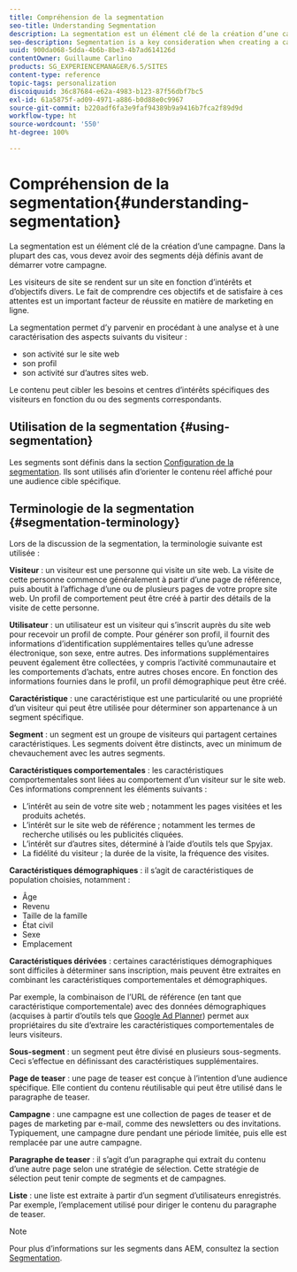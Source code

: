 ```yaml
---
title: Compréhension de la segmentation
seo-title: Understanding Segmentation
description: La segmentation est un élément clé de la création d’une campagne
seo-description: Segmentation is a key consideration when creating a campaign
uuid: 900da068-5dda-4b6b-8be3-4b7ad614126d
contentOwner: Guillaume Carlino
products: SG_EXPERIENCEMANAGER/6.5/SITES
content-type: reference
topic-tags: personalization
discoiquuid: 36c87684-e62a-4983-b123-87f56dbf7bc5
exl-id: 61a5875f-ad09-4971-a886-b0d88e0c9967
source-git-commit: b220adf6fa3e9faf94389b9a9416b7fca2f89d9d
workflow-type: ht
source-wordcount: '550'
ht-degree: 100%

---
```


# Compréhension de la segmentation{#understanding-segmentation}

La segmentation est un élément clé de la création d’une campagne. Dans la plupart des cas, vous devez avoir des segments déjà définis avant de démarrer votre campagne.

Les visiteurs de site se rendent sur un site en fonction d’intérêts et d’objectifs divers. Le fait de comprendre ces objectifs et de satisfaire à ces attentes est un important facteur de réussite en matière de marketing en ligne.

La segmentation permet d’y parvenir en procédant à une analyse et à une caractérisation des aspects suivants du visiteur :

* son activité sur le site web
* son profil
* son activité sur d’autres sites web.

Le contenu peut cibler les besoins et centres d’intérêts spécifiques des visiteurs en fonction du ou des segments correspondants.

## Utilisation de la segmentation {#using-segmentation}

Les segments sont définis dans la section [Configuration de la segmentation](/help/sites-administering/campaign-segmentation.md). Ils sont utilisés afin d’orienter le contenu réel affiché pour une audience cible spécifique.

## Terminologie de la segmentation {#segmentation-terminology}

Lors de la discussion de la segmentation, la terminologie suivante est utilisée :

**Visiteur** : un visiteur est une personne qui visite un site web. La visite de cette personne commence généralement à partir d’une page de référence, puis aboutit à l’affichage d’une ou de plusieurs pages de votre propre site web. Un profil de comportement peut être créé à partir des détails de la visite de cette personne.

**Utilisateur** : un utilisateur est un visiteur qui s’inscrit auprès du site web pour recevoir un profil de compte. Pour générer son profil, il fournit des informations d’identification supplémentaires telles qu’une adresse électronique, son sexe, entre autres. Des informations supplémentaires peuvent également être collectées, y compris l’activité communautaire et les comportements d’achats, entre autres choses encore. En fonction des informations fournies dans le profil, un profil démographique peut être créé.

**Caractéristique** : une caractéristique est une particularité ou une propriété d’un visiteur qui peut être utilisée pour déterminer son appartenance à un segment spécifique.

**Segment** : un segment est un groupe de visiteurs qui partagent certaines caractéristiques. Les segments doivent être distincts, avec un minimum de chevauchement avec les autres segments.

**Caractéristiques comportementales** : les caractéristiques comportementales sont liées au comportement d’un visiteur sur le site web. Ces informations comprennent les éléments suivants :

* L’intérêt au sein de votre site web ; notamment les pages visitées et les produits achetés.
* L’intérêt sur le site web de référence ; notamment les termes de recherche utilisés ou les publicités cliquées.
* L’intérêt sur d’autres sites, déterminé à l’aide d’outils tels que Spyjax.
* La fidélité du visiteur ; la durée de la visite, la fréquence des visites.

**Caractéristiques démographiques** : il s’agit de caractéristiques de population choisies, notamment :

* Âge
* Revenu
* Taille de la famille
* État civil
* Sexe
* Emplacement

**Caractéristiques dérivées** : certaines caractéristiques démographiques sont difficiles à déterminer sans inscription, mais peuvent être extraites en combinant les caractéristiques comportementales et démographiques.

Par exemple, la combinaison de l’URL de référence (en tant que caractéristique comportementale) avec des données démographiques (acquises à partir d’outils tels que [Google Ad Planner](https://www.google.com/adplanner/)) permet aux propriétaires du site d’extraire les caractéristiques comportementales de leurs visiteurs.

**Sous-segment** : un segment peut être divisé en plusieurs sous-segments. Ceci s’effectue en définissant des caractéristiques supplémentaires.

**Page de teaser** : une page de teaser est conçue à l’intention d’une audience spécifique. Elle contient du contenu réutilisable qui peut être utilisé dans le paragraphe de teaser.

**Campagne** : une campagne est une collection de pages de teaser et de pages de marketing par e-mail, comme des newsletters ou des invitations. Typiquement, une campagne dure pendant une période limitée, puis elle est remplacée par une autre campagne.

**Paragraphe de teaser** : il s’agit d’un paragraphe qui extrait du contenu d’une autre page selon une stratégie de sélection. Cette stratégie de sélection peut tenir compte de segments et de campagnes.

**Liste** : une liste est extraite à partir d’un segment d’utilisateurs enregistrés. Par exemple, l’emplacement utilisé pour diriger le contenu du paragraphe de teaser.

>[!NOTE]
>
>Pour plus d’informations sur les segments dans AEM, consultez la section [Segmentation](/help/sites-administering/campaign-segmentation.md).
